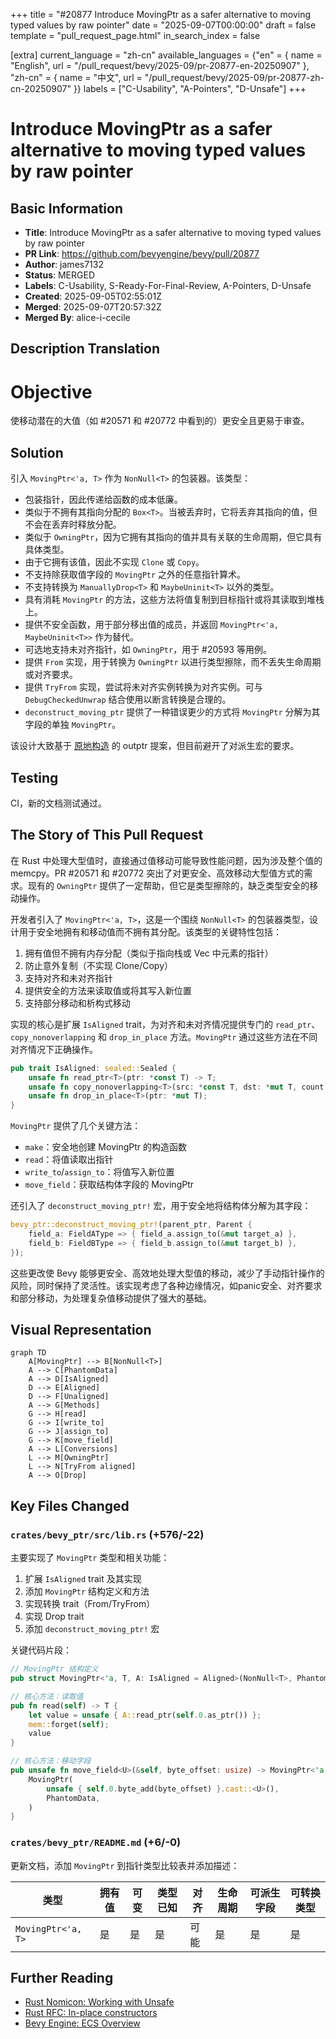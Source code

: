 +++
title = "#20877 Introduce MovingPtr as a safer alternative to moving typed values by raw pointer"
date = "2025-09-07T00:00:00"
draft = false
template = "pull_request_page.html"
in_search_index = false

[extra]
current_language = "zh-cn"
available_languages = {"en" = { name = "English", url = "/pull_request/bevy/2025-09/pr-20877-en-20250907" }, "zh-cn" = { name = "中文", url = "/pull_request/bevy/2025-09/pr-20877-zh-cn-20250907" }}
labels = ["C-Usability", "A-Pointers", "D-Unsafe"]
+++

# Introduce MovingPtr as a safer alternative to moving typed values by raw pointer

## Basic Information
- **Title**: Introduce MovingPtr as a safer alternative to moving typed values by raw pointer
- **PR Link**: https://github.com/bevyengine/bevy/pull/20877
- **Author**: james7132
- **Status**: MERGED
- **Labels**: C-Usability, S-Ready-For-Final-Review, A-Pointers, D-Unsafe
- **Created**: 2025-09-05T02:55:01Z
- **Merged**: 2025-09-07T20:57:32Z
- **Merged By**: alice-i-cecile

## Description Translation
# Objective
使移动潜在的大值（如 #20571 和 #20772 中看到的）更安全且更易于审查。

## Solution
引入 `MovingPtr<'a, T>` 作为 `NonNull<T>` 的包装器。该类型：

- 包装指针，因此传递给函数的成本低廉。
- 类似于不拥有其指向分配的 `Box<T>`。当被丢弃时，它将丢弃其指向的值，但不会在丢弃时释放分配。
- 类似于 `OwningPtr`，因为它拥有其指向的值并具有关联的生命周期，但它具有具体类型。
- 由于它拥有该值，因此不实现 `Clone` 或 `Copy`。
- 不支持除获取值字段的 `MovingPtr` 之外的任意指针算术。
- 不支持转换为 `ManuallyDrop<T>` 和 `MaybeUninit<T>` 以外的类型。
- 具有消耗 `MovingPtr` 的方法，这些方法将值复制到目标指针或将其读取到堆栈上。
- 提供不安全函数，用于部分移出值的成员，并返回 `MovingPtr<'a, MaybeUninit<T>>` 作为替代。
- 可选地支持未对齐指针，如 `OwningPtr`，用于 #20593 等用例。
- 提供 `From` 实现，用于转换为 `OwningPtr` 以进行类型擦除，而不丢失生命周期或对齐要求。
- 提供 `TryFrom` 实现，尝试将未对齐实例转换为对齐实例。可与 `DebugCheckedUnwrap` 结合使用以断言转换是合理的。
- `deconstruct_moving_ptr` 提供了一种错误更少的方式将 `MovingPtr` 分解为其字段的单独 `MovingPtr`。

该设计大致基于 [原地构造](https://github.com/rust-lang/lang-team/issues/336#issuecomment-3049593105) 的 outptr 提案，但目前避开了对派生宏的要求。

## Testing
CI，新的文档测试通过。

## The Story of This Pull Request

在 Rust 中处理大型值时，直接通过值移动可能导致性能问题，因为涉及整个值的 memcpy。PR #20571 和 #20772 突出了对更安全、高效移动大型值方式的需求。现有的 `OwningPtr` 提供了一定帮助，但它是类型擦除的，缺乏类型安全的移动操作。

开发者引入了 `MovingPtr<'a, T>`，这是一个围绕 `NonNull<T>` 的包装器类型，设计用于安全地拥有和移动值而不拥有其分配。该类型的关键特性包括：

1. 拥有值但不拥有内存分配（类似于指向栈或 Vec 中元素的指针）
2. 防止意外复制（不实现 Clone/Copy）
3. 支持对齐和未对齐指针
4. 提供安全的方法来读取值或将其写入新位置
5. 支持部分移动和析构式移动

实现的核心是扩展 `IsAligned` trait，为对齐和未对齐情况提供专门的 `read_ptr`、`copy_nonoverlapping` 和 `drop_in_place` 方法。`MovingPtr` 通过这些方法在不同对齐情况下正确操作。

```rust
pub trait IsAligned: sealed::Sealed {
    unsafe fn read_ptr<T>(ptr: *const T) -> T;
    unsafe fn copy_nonoverlapping<T>(src: *const T, dst: *mut T, count: usize);
    unsafe fn drop_in_place<T>(ptr: *mut T);
}
```

`MovingPtr` 提供了几个关键方法：
- `make`：安全地创建 MovingPtr 的构造函数
- `read`：将值读取出指针
- `write_to`/`assign_to`：将值写入新位置
- `move_field`：获取结构体字段的 MovingPtr

还引入了 `deconstruct_moving_ptr!` 宏，用于安全地将结构体分解为其字段：

```rust
bevy_ptr::deconstruct_moving_ptr!(parent_ptr, Parent {
    field_a: FieldAType => { field_a.assign_to(&mut target_a) },
    field_b: FieldBType => { field_b.assign_to(&mut target_b) },
});
```

这些更改使 Bevy 能够更安全、高效地处理大型值的移动，减少了手动指针操作的风险，同时保持了灵活性。该实现考虑了各种边缘情况，如panic安全、对齐要求和部分移动，为处理复杂值移动提供了强大的基础。

## Visual Representation

```mermaid
graph TD
    A[MovingPtr] --> B[NonNull<T>]
    A --> C[PhantomData]
    A --> D[IsAligned]
    D --> E[Aligned]
    D --> F[Unaligned]
    A --> G[Methods]
    G --> H[read]
    G --> I[write_to]
    G --> J[assign_to]
    G --> K[move_field]
    A --> L[Conversions]
    L --> M[OwningPtr]
    L --> N[TryFrom aligned]
    A --> O[Drop]
```

## Key Files Changed

### `crates/bevy_ptr/src/lib.rs` (+576/-22)
主要实现了 `MovingPtr` 类型和相关功能：
1. 扩展 `IsAligned` trait 及其实现
2. 添加 `MovingPtr` 结构定义和方法
3. 实现转换 trait（From/TryFrom）
4. 实现 Drop trait
5. 添加 `deconstruct_moving_ptr!` 宏

关键代码片段：
```rust
// MovingPtr 结构定义
pub struct MovingPtr<'a, T, A: IsAligned = Aligned>(NonNull<T>, PhantomData<(&'a mut T, A)>);

// 核心方法：读取值
pub fn read(self) -> T {
    let value = unsafe { A::read_ptr(self.0.as_ptr()) };
    mem::forget(self);
    value
}

// 核心方法：移动字段
pub unsafe fn move_field<U>(&self, byte_offset: usize) -> MovingPtr<'a, U, Unaligned> {
    MovingPtr(
        unsafe { self.0.byte_add(byte_offset) }.cast::<U>(),
        PhantomData,
    )
}
```

### `crates/bevy_ptr/README.md` (+6/-0)
更新文档，添加 `MovingPtr` 到指针类型比较表并添加描述：

| 类型 | 拥有值 | 可变 | 类型已知 | 对齐 | 生命周期 | 可派生字段 | 可转换类型 |
|------|--------|------|----------|------|----------|------------|------------|
| `MovingPtr<'a, T>` | 是 | 是 | 是 | 可能 | 是 | 是 | 是 |

## Further Reading

- [Rust Nomicon: Working with Unsafe](https://doc.rust-lang.org/nomicon/working-with-unsafe.html)
- [Rust RFC: In-place constructors](https://github.com/rust-lang/rfcs/issues/2626)
- [Bevy Engine: ECS Overview](https://bevyengine.org/learn/ebook/introduction/)